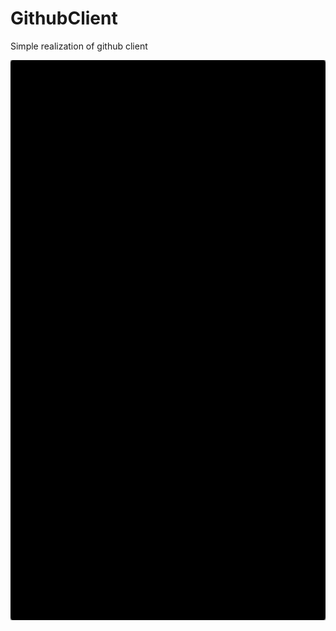 # GithubClient

Simple realization of github client

![Alt text](https://github.com/Boriszinkovich/GithubClient/blob/master/Default-568h%402x.png "Optional Title")
